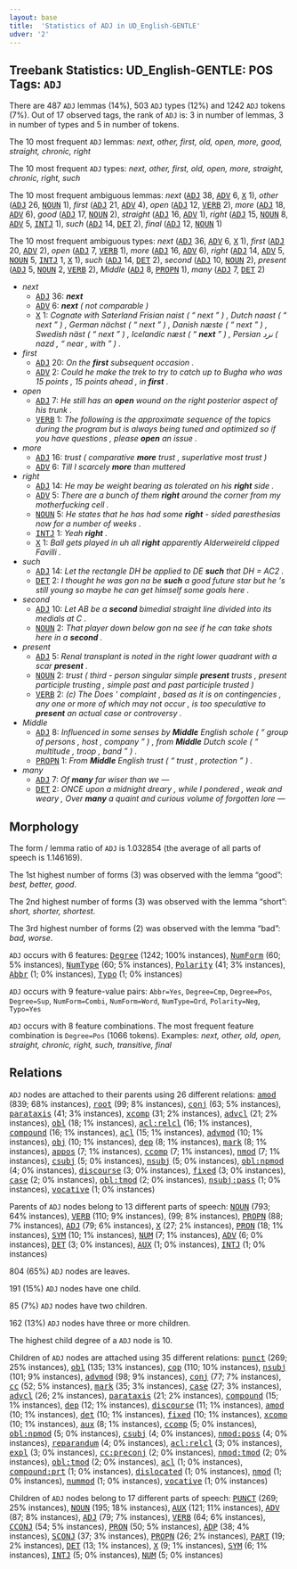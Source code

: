 ```yaml
---
layout: base
title:  'Statistics of ADJ in UD_English-GENTLE'
udver: '2'
---
```


## Treebank Statistics: UD_English-GENTLE: POS Tags: `ADJ`

There are 487 `ADJ` lemmas (14%), 503 `ADJ` types (12%) and 1242 `ADJ` tokens (7%).
Out of 17 observed tags, the rank of `ADJ` is: 3 in number of lemmas, 3 in number of types and 5 in number of tokens.

The 10 most frequent `ADJ` lemmas: <em>next, other, first, old, open, more, good, straight, chronic, right</em>

The 10 most frequent `ADJ` types:  <em>next, other, first, old, open, more, straight, chronic, right, such</em>

The 10 most frequent ambiguous lemmas: <em>next</em> (<tt><a href="en_gentle-pos-ADJ.html">ADJ</a></tt> 38, <tt><a href="en_gentle-pos-ADV.html">ADV</a></tt> 6, <tt><a href="en_gentle-pos-X.html">X</a></tt> 1), <em>other</em> (<tt><a href="en_gentle-pos-ADJ.html">ADJ</a></tt> 26, <tt><a href="en_gentle-pos-NOUN.html">NOUN</a></tt> 1), <em>first</em> (<tt><a href="en_gentle-pos-ADJ.html">ADJ</a></tt> 21, <tt><a href="en_gentle-pos-ADV.html">ADV</a></tt> 4), <em>open</em> (<tt><a href="en_gentle-pos-ADJ.html">ADJ</a></tt> 12, <tt><a href="en_gentle-pos-VERB.html">VERB</a></tt> 2), <em>more</em> (<tt><a href="en_gentle-pos-ADJ.html">ADJ</a></tt> 18, <tt><a href="en_gentle-pos-ADV.html">ADV</a></tt> 6), <em>good</em> (<tt><a href="en_gentle-pos-ADJ.html">ADJ</a></tt> 17, <tt><a href="en_gentle-pos-NOUN.html">NOUN</a></tt> 2), <em>straight</em> (<tt><a href="en_gentle-pos-ADJ.html">ADJ</a></tt> 16, <tt><a href="en_gentle-pos-ADV.html">ADV</a></tt> 1), <em>right</em> (<tt><a href="en_gentle-pos-ADJ.html">ADJ</a></tt> 15, <tt><a href="en_gentle-pos-NOUN.html">NOUN</a></tt> 8, <tt><a href="en_gentle-pos-ADV.html">ADV</a></tt> 5, <tt><a href="en_gentle-pos-INTJ.html">INTJ</a></tt> 1), <em>such</em> (<tt><a href="en_gentle-pos-ADJ.html">ADJ</a></tt> 14, <tt><a href="en_gentle-pos-DET.html">DET</a></tt> 2), <em>final</em> (<tt><a href="en_gentle-pos-ADJ.html">ADJ</a></tt> 12, <tt><a href="en_gentle-pos-NOUN.html">NOUN</a></tt> 1)

The 10 most frequent ambiguous types:  <em>next</em> (<tt><a href="en_gentle-pos-ADJ.html">ADJ</a></tt> 36, <tt><a href="en_gentle-pos-ADV.html">ADV</a></tt> 6, <tt><a href="en_gentle-pos-X.html">X</a></tt> 1), <em>first</em> (<tt><a href="en_gentle-pos-ADJ.html">ADJ</a></tt> 20, <tt><a href="en_gentle-pos-ADV.html">ADV</a></tt> 2), <em>open</em> (<tt><a href="en_gentle-pos-ADJ.html">ADJ</a></tt> 7, <tt><a href="en_gentle-pos-VERB.html">VERB</a></tt> 1), <em>more</em> (<tt><a href="en_gentle-pos-ADJ.html">ADJ</a></tt> 16, <tt><a href="en_gentle-pos-ADV.html">ADV</a></tt> 6), <em>right</em> (<tt><a href="en_gentle-pos-ADJ.html">ADJ</a></tt> 14, <tt><a href="en_gentle-pos-ADV.html">ADV</a></tt> 5, <tt><a href="en_gentle-pos-NOUN.html">NOUN</a></tt> 5, <tt><a href="en_gentle-pos-INTJ.html">INTJ</a></tt> 1, <tt><a href="en_gentle-pos-X.html">X</a></tt> 1), <em>such</em> (<tt><a href="en_gentle-pos-ADJ.html">ADJ</a></tt> 14, <tt><a href="en_gentle-pos-DET.html">DET</a></tt> 2), <em>second</em> (<tt><a href="en_gentle-pos-ADJ.html">ADJ</a></tt> 10, <tt><a href="en_gentle-pos-NOUN.html">NOUN</a></tt> 2), <em>present</em> (<tt><a href="en_gentle-pos-ADJ.html">ADJ</a></tt> 5, <tt><a href="en_gentle-pos-NOUN.html">NOUN</a></tt> 2, <tt><a href="en_gentle-pos-VERB.html">VERB</a></tt> 2), <em>Middle</em> (<tt><a href="en_gentle-pos-ADJ.html">ADJ</a></tt> 8, <tt><a href="en_gentle-pos-PROPN.html">PROPN</a></tt> 1), <em>many</em> (<tt><a href="en_gentle-pos-ADJ.html">ADJ</a></tt> 7, <tt><a href="en_gentle-pos-DET.html">DET</a></tt> 2)


* <em>next</em>
  * <tt><a href="en_gentle-pos-ADJ.html">ADJ</a></tt> 36: <em><b>next</b></em>
  * <tt><a href="en_gentle-pos-ADV.html">ADV</a></tt> 6: <em><b>next</b> ( not comparable )</em>
  * <tt><a href="en_gentle-pos-X.html">X</a></tt> 1: <em>Cognate with Saterland Frisian naist ( “ next ” ) , Dutch naast ( “ next ” ) , German nächst ( “ next ” ) , Danish næste ( “ next ” ) , Swedish näst ( “ next ” ) , Icelandic næst ( “ <b>next</b> ” ) , Persian نزد ( nazd , “ near , with ” ) .</em>
* <em>first</em>
  * <tt><a href="en_gentle-pos-ADJ.html">ADJ</a></tt> 20: <em>On the <b>first</b> subsequent occasion .</em>
  * <tt><a href="en_gentle-pos-ADV.html">ADV</a></tt> 2: <em>Could he make the trek to try to catch up to Bugha who was 15 points , 15 points ahead , in <b>first</b> .</em>
* <em>open</em>
  * <tt><a href="en_gentle-pos-ADJ.html">ADJ</a></tt> 7: <em>He still has an <b>open</b> wound on the right posterior aspect of his trunk .</em>
  * <tt><a href="en_gentle-pos-VERB.html">VERB</a></tt> 1: <em>The following is the approximate sequence of the topics during the program but is always being tuned and optimized so if you have questions , please <b>open</b> an issue .</em>
* <em>more</em>
  * <tt><a href="en_gentle-pos-ADJ.html">ADJ</a></tt> 16: <em>trust ( comparative <b>more</b> trust , superlative most trust )</em>
  * <tt><a href="en_gentle-pos-ADV.html">ADV</a></tt> 6: <em>Till I scarcely <b>more</b> than muttered</em>
* <em>right</em>
  * <tt><a href="en_gentle-pos-ADJ.html">ADJ</a></tt> 14: <em>He may be weight bearing as tolerated on his <b>right</b> side .</em>
  * <tt><a href="en_gentle-pos-ADV.html">ADV</a></tt> 5: <em>There are a bunch of them <b>right</b> around the corner from my motherfucking cell .</em>
  * <tt><a href="en_gentle-pos-NOUN.html">NOUN</a></tt> 5: <em>He states that he has had some <b>right</b> - sided paresthesias now for a number of weeks .</em>
  * <tt><a href="en_gentle-pos-INTJ.html">INTJ</a></tt> 1: <em>Yeah <b>right</b> .</em>
  * <tt><a href="en_gentle-pos-X.html">X</a></tt> 1: <em>Ball gets played in uh all <b>right</b> apparently Alderweireld clipped Favilli .</em>
* <em>such</em>
  * <tt><a href="en_gentle-pos-ADJ.html">ADJ</a></tt> 14: <em>Let the rectangle DH be applied to DE <b>such</b> that DH = AC2 .</em>
  * <tt><a href="en_gentle-pos-DET.html">DET</a></tt> 2: <em>I thought he was gon na be <b>such</b> a good future star but he 's still young so maybe he can get himself some goals here .</em>
* <em>second</em>
  * <tt><a href="en_gentle-pos-ADJ.html">ADJ</a></tt> 10: <em>Let AB be a <b>second</b> bimedial straight line divided into its medials at C .</em>
  * <tt><a href="en_gentle-pos-NOUN.html">NOUN</a></tt> 2: <em>That player down below gon na see if he can take shots here in a <b>second</b> .</em>
* <em>present</em>
  * <tt><a href="en_gentle-pos-ADJ.html">ADJ</a></tt> 5: <em>Renal transplant is noted in the right lower quadrant with a scar <b>present</b> .</em>
  * <tt><a href="en_gentle-pos-NOUN.html">NOUN</a></tt> 2: <em>trust ( third - person singular simple <b>present</b> trusts , present participle trusting , simple past and past participle trusted )</em>
  * <tt><a href="en_gentle-pos-VERB.html">VERB</a></tt> 2: <em>(c) The Does ' complaint , based as it is on contingencies , any one or more of which may not occur , is too speculative to <b>present</b> an actual case or controversy .</em>
* <em>Middle</em>
  * <tt><a href="en_gentle-pos-ADJ.html">ADJ</a></tt> 8: <em>Influenced in some senses by <b>Middle</b> English schole ( “ group of persons , host , company ” ) , from <b>Middle</b> Dutch scole ( “ multitude , troop , band ” ) .</em>
  * <tt><a href="en_gentle-pos-PROPN.html">PROPN</a></tt> 1: <em>From <b>Middle</b> English trust ( “ trust , protection ” ) .</em>
* <em>many</em>
  * <tt><a href="en_gentle-pos-ADJ.html">ADJ</a></tt> 7: <em>Of <b>many</b> far wiser than we —</em>
  * <tt><a href="en_gentle-pos-DET.html">DET</a></tt> 2: <em>ONCE upon a midnight dreary , while I pondered , weak and weary , Over <b>many</b> a quaint and curious volume of forgotten lore —</em>

## Morphology

The form / lemma ratio of `ADJ` is 1.032854 (the average of all parts of speech is 1.146169).

The 1st highest number of forms (3) was observed with the lemma “good”: <em>best, better, good</em>.

The 2nd highest number of forms (3) was observed with the lemma “short”: <em>short, shorter, shortest</em>.

The 3rd highest number of forms (2) was observed with the lemma “bad”: <em>bad, worse</em>.

`ADJ` occurs with 6 features: <tt><a href="en_gentle-feat-Degree.html">Degree</a></tt> (1242; 100% instances), <tt><a href="en_gentle-feat-NumForm.html">NumForm</a></tt> (60; 5% instances), <tt><a href="en_gentle-feat-NumType.html">NumType</a></tt> (60; 5% instances), <tt><a href="en_gentle-feat-Polarity.html">Polarity</a></tt> (41; 3% instances), <tt><a href="en_gentle-feat-Abbr.html">Abbr</a></tt> (1; 0% instances), <tt><a href="en_gentle-feat-Typo.html">Typo</a></tt> (1; 0% instances)

`ADJ` occurs with 9 feature-value pairs: `Abbr=Yes`, `Degree=Cmp`, `Degree=Pos`, `Degree=Sup`, `NumForm=Combi`, `NumForm=Word`, `NumType=Ord`, `Polarity=Neg`, `Typo=Yes`

`ADJ` occurs with 8 feature combinations.
The most frequent feature combination is `Degree=Pos` (1066 tokens).
Examples: <em>next, other, old, open, straight, chronic, right, such, transitive, final</em>


## Relations

`ADJ` nodes are attached to their parents using 26 different relations: <tt><a href="en_gentle-dep-amod.html">amod</a></tt> (839; 68% instances), <tt><a href="en_gentle-dep-root.html">root</a></tt> (99; 8% instances), <tt><a href="en_gentle-dep-conj.html">conj</a></tt> (63; 5% instances), <tt><a href="en_gentle-dep-parataxis.html">parataxis</a></tt> (41; 3% instances), <tt><a href="en_gentle-dep-xcomp.html">xcomp</a></tt> (31; 2% instances), <tt><a href="en_gentle-dep-advcl.html">advcl</a></tt> (21; 2% instances), <tt><a href="en_gentle-dep-obl.html">obl</a></tt> (18; 1% instances), <tt><a href="en_gentle-dep-acl-relcl.html">acl:relcl</a></tt> (16; 1% instances), <tt><a href="en_gentle-dep-compound.html">compound</a></tt> (16; 1% instances), <tt><a href="en_gentle-dep-acl.html">acl</a></tt> (15; 1% instances), <tt><a href="en_gentle-dep-advmod.html">advmod</a></tt> (10; 1% instances), <tt><a href="en_gentle-dep-obj.html">obj</a></tt> (10; 1% instances), <tt><a href="en_gentle-dep-dep.html">dep</a></tt> (8; 1% instances), <tt><a href="en_gentle-dep-mark.html">mark</a></tt> (8; 1% instances), <tt><a href="en_gentle-dep-appos.html">appos</a></tt> (7; 1% instances), <tt><a href="en_gentle-dep-ccomp.html">ccomp</a></tt> (7; 1% instances), <tt><a href="en_gentle-dep-nmod.html">nmod</a></tt> (7; 1% instances), <tt><a href="en_gentle-dep-csubj.html">csubj</a></tt> (5; 0% instances), <tt><a href="en_gentle-dep-nsubj.html">nsubj</a></tt> (5; 0% instances), <tt><a href="en_gentle-dep-obl-npmod.html">obl:npmod</a></tt> (4; 0% instances), <tt><a href="en_gentle-dep-discourse.html">discourse</a></tt> (3; 0% instances), <tt><a href="en_gentle-dep-fixed.html">fixed</a></tt> (3; 0% instances), <tt><a href="en_gentle-dep-case.html">case</a></tt> (2; 0% instances), <tt><a href="en_gentle-dep-obl-tmod.html">obl:tmod</a></tt> (2; 0% instances), <tt><a href="en_gentle-dep-nsubj-pass.html">nsubj:pass</a></tt> (1; 0% instances), <tt><a href="en_gentle-dep-vocative.html">vocative</a></tt> (1; 0% instances)

Parents of `ADJ` nodes belong to 13 different parts of speech: <tt><a href="en_gentle-pos-NOUN.html">NOUN</a></tt> (793; 64% instances), <tt><a href="en_gentle-pos-VERB.html">VERB</a></tt> (110; 9% instances),  (99; 8% instances), <tt><a href="en_gentle-pos-PROPN.html">PROPN</a></tt> (88; 7% instances), <tt><a href="en_gentle-pos-ADJ.html">ADJ</a></tt> (79; 6% instances), <tt><a href="en_gentle-pos-X.html">X</a></tt> (27; 2% instances), <tt><a href="en_gentle-pos-PRON.html">PRON</a></tt> (18; 1% instances), <tt><a href="en_gentle-pos-SYM.html">SYM</a></tt> (10; 1% instances), <tt><a href="en_gentle-pos-NUM.html">NUM</a></tt> (7; 1% instances), <tt><a href="en_gentle-pos-ADV.html">ADV</a></tt> (6; 0% instances), <tt><a href="en_gentle-pos-DET.html">DET</a></tt> (3; 0% instances), <tt><a href="en_gentle-pos-AUX.html">AUX</a></tt> (1; 0% instances), <tt><a href="en_gentle-pos-INTJ.html">INTJ</a></tt> (1; 0% instances)

804 (65%) `ADJ` nodes are leaves.

191 (15%) `ADJ` nodes have one child.

85 (7%) `ADJ` nodes have two children.

162 (13%) `ADJ` nodes have three or more children.

The highest child degree of a `ADJ` node is 10.

Children of `ADJ` nodes are attached using 35 different relations: <tt><a href="en_gentle-dep-punct.html">punct</a></tt> (269; 25% instances), <tt><a href="en_gentle-dep-obl.html">obl</a></tt> (135; 13% instances), <tt><a href="en_gentle-dep-cop.html">cop</a></tt> (110; 10% instances), <tt><a href="en_gentle-dep-nsubj.html">nsubj</a></tt> (101; 9% instances), <tt><a href="en_gentle-dep-advmod.html">advmod</a></tt> (98; 9% instances), <tt><a href="en_gentle-dep-conj.html">conj</a></tt> (77; 7% instances), <tt><a href="en_gentle-dep-cc.html">cc</a></tt> (52; 5% instances), <tt><a href="en_gentle-dep-mark.html">mark</a></tt> (35; 3% instances), <tt><a href="en_gentle-dep-case.html">case</a></tt> (27; 3% instances), <tt><a href="en_gentle-dep-advcl.html">advcl</a></tt> (26; 2% instances), <tt><a href="en_gentle-dep-parataxis.html">parataxis</a></tt> (21; 2% instances), <tt><a href="en_gentle-dep-compound.html">compound</a></tt> (15; 1% instances), <tt><a href="en_gentle-dep-dep.html">dep</a></tt> (12; 1% instances), <tt><a href="en_gentle-dep-discourse.html">discourse</a></tt> (11; 1% instances), <tt><a href="en_gentle-dep-amod.html">amod</a></tt> (10; 1% instances), <tt><a href="en_gentle-dep-det.html">det</a></tt> (10; 1% instances), <tt><a href="en_gentle-dep-fixed.html">fixed</a></tt> (10; 1% instances), <tt><a href="en_gentle-dep-xcomp.html">xcomp</a></tt> (10; 1% instances), <tt><a href="en_gentle-dep-aux.html">aux</a></tt> (8; 1% instances), <tt><a href="en_gentle-dep-ccomp.html">ccomp</a></tt> (5; 0% instances), <tt><a href="en_gentle-dep-obl-npmod.html">obl:npmod</a></tt> (5; 0% instances), <tt><a href="en_gentle-dep-csubj.html">csubj</a></tt> (4; 0% instances), <tt><a href="en_gentle-dep-nmod-poss.html">nmod:poss</a></tt> (4; 0% instances), <tt><a href="en_gentle-dep-reparandum.html">reparandum</a></tt> (4; 0% instances), <tt><a href="en_gentle-dep-acl-relcl.html">acl:relcl</a></tt> (3; 0% instances), <tt><a href="en_gentle-dep-expl.html">expl</a></tt> (3; 0% instances), <tt><a href="en_gentle-dep-cc-preconj.html">cc:preconj</a></tt> (2; 0% instances), <tt><a href="en_gentle-dep-nmod-tmod.html">nmod:tmod</a></tt> (2; 0% instances), <tt><a href="en_gentle-dep-obl-tmod.html">obl:tmod</a></tt> (2; 0% instances), <tt><a href="en_gentle-dep-acl.html">acl</a></tt> (1; 0% instances), <tt><a href="en_gentle-dep-compound-prt.html">compound:prt</a></tt> (1; 0% instances), <tt><a href="en_gentle-dep-dislocated.html">dislocated</a></tt> (1; 0% instances), <tt><a href="en_gentle-dep-nmod.html">nmod</a></tt> (1; 0% instances), <tt><a href="en_gentle-dep-nummod.html">nummod</a></tt> (1; 0% instances), <tt><a href="en_gentle-dep-vocative.html">vocative</a></tt> (1; 0% instances)

Children of `ADJ` nodes belong to 17 different parts of speech: <tt><a href="en_gentle-pos-PUNCT.html">PUNCT</a></tt> (269; 25% instances), <tt><a href="en_gentle-pos-NOUN.html">NOUN</a></tt> (195; 18% instances), <tt><a href="en_gentle-pos-AUX.html">AUX</a></tt> (121; 11% instances), <tt><a href="en_gentle-pos-ADV.html">ADV</a></tt> (87; 8% instances), <tt><a href="en_gentle-pos-ADJ.html">ADJ</a></tt> (79; 7% instances), <tt><a href="en_gentle-pos-VERB.html">VERB</a></tt> (64; 6% instances), <tt><a href="en_gentle-pos-CCONJ.html">CCONJ</a></tt> (54; 5% instances), <tt><a href="en_gentle-pos-PRON.html">PRON</a></tt> (50; 5% instances), <tt><a href="en_gentle-pos-ADP.html">ADP</a></tt> (38; 4% instances), <tt><a href="en_gentle-pos-SCONJ.html">SCONJ</a></tt> (37; 3% instances), <tt><a href="en_gentle-pos-PROPN.html">PROPN</a></tt> (26; 2% instances), <tt><a href="en_gentle-pos-PART.html">PART</a></tt> (19; 2% instances), <tt><a href="en_gentle-pos-DET.html">DET</a></tt> (13; 1% instances), <tt><a href="en_gentle-pos-X.html">X</a></tt> (9; 1% instances), <tt><a href="en_gentle-pos-SYM.html">SYM</a></tt> (6; 1% instances), <tt><a href="en_gentle-pos-INTJ.html">INTJ</a></tt> (5; 0% instances), <tt><a href="en_gentle-pos-NUM.html">NUM</a></tt> (5; 0% instances)

